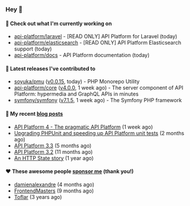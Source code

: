 ### Hey 👋

#### 👷 Check out what I'm currently working on

- [api-platform/laravel](https://github.com/api-platform/laravel) - [READ ONLY] API Platform for Laravel (today)
- [api-platform/elasticsearch](https://github.com/api-platform/elasticsearch) - [READ ONLY] API Platform Elasticsearch support (today)
- [api-platform/docs](https://github.com/api-platform/docs) - API Platform documentation (today)

#### 🔭 Latest releases I've contributed to

- [soyuka/pmu](https://github.com/soyuka/pmu) ([v0.0.15](https://github.com/soyuka/pmu/releases/tag/v0.0.15), today) - PHP Monorepo Utility
- [api-platform/core](https://github.com/api-platform/core) ([v4.0.0](https://github.com/api-platform/core/releases/tag/v4.0.0), 1 week ago) - The server component of API Platform: hypermedia and GraphQL APIs in minutes
- [symfony/symfony](https://github.com/symfony/symfony) ([v7.1.5](https://github.com/symfony/symfony/releases/tag/v7.1.5), 1 week ago) - The Symfony PHP framework

#### 📜 My recent [blog posts](https://soyuka.me)

- [API Platform 4 - The pragmatic API Platform](https://soyuka.me/api-platform-4-the-pragmatic-api-platform/) (1 week ago)
- [Upgrading PHPUnit and speeding up API Platform unit tests](https://soyuka.me/upgrading-phpunit-and-speeding-up-api-platform-unit-tests/) (2 months ago)
- [API Platform 3.3](https://soyuka.me/api-platform-3.3/) (5 months ago)
- [API Platform 3.2](https://soyuka.me/api-platform-3.2/) (11 months ago)
- [An HTTP State story](https://soyuka.me/http-state-story/) (1 year ago)

#### ❤️ These awesome people [sponsor me](https://github.com/sponsors/soyuka) (thank you!)

- [damienalexandre](https://github.com/damienalexandre) (4 months ago)
- [FrontendMasters](https://github.com/FrontendMasters) (9 months ago)
- [Toflar](https://github.com/Toflar) (3 years ago)
